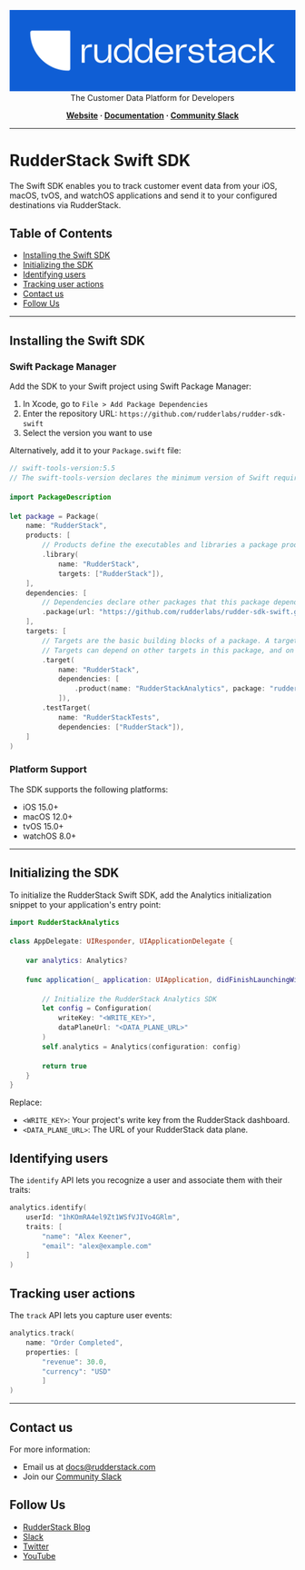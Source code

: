 <p align="center">
  <a href="https://rudderstack.com/">
    <img alt="RudderStack" width="512" src="https://raw.githubusercontent.com/rudderlabs/rudder-sdk-js/develop/assets/rs-logo-full-light.jpg">
  </a>
  <br />
  <caption>The Customer Data Platform for Developers</caption>
</p>
<p align="center">
  <b>
    <a href="https://rudderstack.com">Website</a>
    ·
    <a href="https://rudderstack.com/docs/">Documentation</a>
    ·
    <a href="https://rudderstack.com/join-rudderstack-slack-community">Community Slack</a>
  </b>
</p>

---

# RudderStack Swift SDK

The Swift SDK enables you to track customer event data from your iOS, macOS, tvOS, and watchOS applications and send it to your configured destinations via RudderStack.

## Table of Contents

- [Installing the Swift SDK](#installing-the-swift-sdk)
- [Initializing the SDK](#initializing-the-sdk)
- [Identifying users](#identifying-users)
- [Tracking user actions](#tracking-user-actions)
- [Contact us](#contact-us)
- [Follow Us](#follow-us)

---

## Installing the Swift SDK

### Swift Package Manager

Add the SDK to your Swift project using Swift Package Manager:

1. In Xcode, go to `File > Add Package Dependencies`
2. Enter the repository URL: `https://github.com/rudderlabs/rudder-sdk-swift`
3. Select the version you want to use

Alternatively, add it to your `Package.swift` file:

```swift
// swift-tools-version:5.5
// The swift-tools-version declares the minimum version of Swift required to build this package.

import PackageDescription

let package = Package(
    name: "RudderStack",
    products: [
        // Products define the executables and libraries a package produces, and make them visible to other packages.
        .library(
            name: "RudderStack",
            targets: ["RudderStack"]),
    ],
    dependencies: [
        // Dependencies declare other packages that this package depends on.
        .package(url: "https://github.com/rudderlabs/rudder-sdk-swift.git", from: "<latest_version>")
    ],
    targets: [
        // Targets are the basic building blocks of a package. A target can define a module or a test suite.
        // Targets can depend on other targets in this package, and on products in packages this package depends on.
        .target(
            name: "RudderStack",
            dependencies: [
                .product(name: "RudderStackAnalytics", package: "rudder-sdk-swift")
            ]),
        .testTarget(
            name: "RudderStackTests",
            dependencies: ["RudderStack"]),
    ]
)
```

### Platform Support

The SDK supports the following platforms:
- iOS 15.0+
- macOS 12.0+
- tvOS 15.0+
- watchOS 8.0+

---

## Initializing the SDK

To initialize the RudderStack Swift SDK, add the Analytics initialization snippet to your application's entry point:

```swift
import RudderStackAnalytics

class AppDelegate: UIResponder, UIApplicationDelegate {
    
    var analytics: Analytics?
    
    func application(_ application: UIApplication, didFinishLaunchingWithOptions launchOptions: [UIApplication.LaunchOptionsKey: Any]?) -> Bool {
        
        // Initialize the RudderStack Analytics SDK
        let config = Configuration(
            writeKey: "<WRITE_KEY>",
            dataPlaneUrl: "<DATA_PLANE_URL>"
        )
        self.analytics = Analytics(configuration: config)
        
        return true
    }
}
```

Replace:
- `<WRITE_KEY>`: Your project's write key from the RudderStack dashboard.
- `<DATA_PLANE_URL>`: The URL of your RudderStack data plane.

## Identifying users

The `identify` API lets you recognize a user and associate them with their traits:

```swift
analytics.identify(
    userId: "1hKOmRA4el9Zt1WSfVJIVo4GRlm",
    traits: [
        "name": "Alex Keener",
        "email": "alex@example.com"
    ]
)
```

## Tracking user actions

The `track` API lets you capture user events:

```swift
analytics.track(
    name: "Order Completed",
    properties: [
        "revenue": 30.0,
        "currency": "USD"
        ]
)
```

---

## Contact us

For more information:

- Email us at [docs@rudderstack.com](mailto:docs@rudderstack.com)
- Join our [Community Slack](https://rudderstack.com/join-rudderstack-slack-community)

## Follow Us

- [RudderStack Blog](https://rudderstack.com/blog/)
- [Slack](https://rudderstack.com/join-rudderstack-slack-community)
- [Twitter](https://twitter.com/rudderstack)
- [YouTube](https://www.youtube.com/channel/UCgV-B77bV_-LOmKYHw8jvBw)
